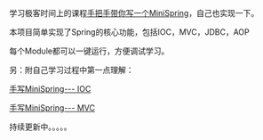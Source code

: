 学习极客时间上的课程[手把手带你写一个MiniSpring](https://time.geekbang.org/column/intro/100536701)，自己也实现一下。

本项目简单实现了Spring的核心功能，包括IOC，MVC，JDBC，AOP

每个Module都可以一键运行，方便调试学习。

另：附自己学习过程中第一点理解：

[手写MiniSpring--- IOC](https://blog.csdn.net/weixin_38214514/article/details/135002048?spm=1001.2014.3001.5502)

[手写MiniSpring--- MVC](https://blog.csdn.net/weixin_38214514/article/details/136519213)

持续更新中。。。。。